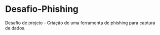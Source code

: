 # Desafio-Phishing
Desafio de projeto - Criação de uma ferramenta de phishing para captura de dados.
